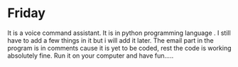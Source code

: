 # Friday

It is a voice command assistant. It is in python programming language . I still have to add a few things in it but i will add it later. The email part in the program is in comments cause it is yet to be coded, rest the code is working absolutely fine. Run it on your computer and have fun..... 
